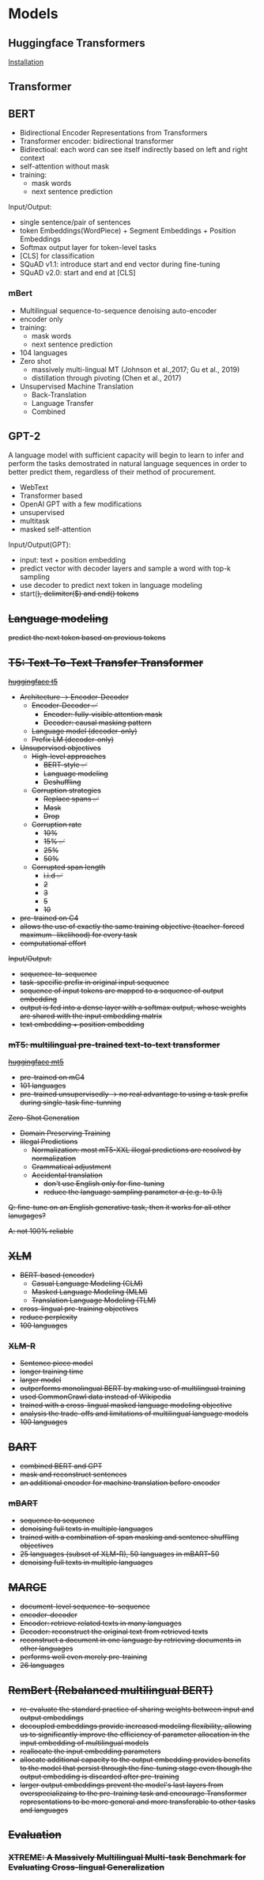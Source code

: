 # Models

## Huggingface Transformers

[Installation](https://huggingface.co/docs/transformers/installation)

## Transformer

## BERT

- Bidirectional Encoder Representations from Transformers
- Transformer encoder: bidirectional transformer
- Bidirectioal: each word can see itself indirectly based on left and right context
- self-attention without mask
- training:
  - mask words
  - next sentence prediction

Input/Output:
- single sentence/pair of sentences
- token Embeddings(WordPiece) + Segment Embeddings + Position Embeddings
- Softmax output layer for token-level tasks
- [CLS] for classification
- SQuAD v1.1: introduce start and end vector during fine-tuning
- SQuAD v2.0: start and end at [CLS]
  

### mBert

- Multilingual sequence-to-sequence denoising auto-encoder
- encoder only
- training:
  - mask words
  - next sentence prediction
- 104 languages
- Zero shot
  - massively multi-lingual MT (Johnson et al.,2017; Gu et al., 2019)
  - distillation through pivoting (Chen et al., 2017)
- Unsupervised Machine Translation
  - Back-Translation
  - Language Transfer
  - Combined

## GPT-2

A language model with sufficient capacity will begin to learn to infer and perform the tasks demostrated in natural language sequences in order to better predict them, regardless of their method of procurement.

- WebText
- Transformer based
- OpenAI GPT with a few modifications
- unsupervised
- multitask
- masked self-attention

Input/Output(GPT):
- input: text + position embedding
- predict vector with decoder layers and sample a word with top-k sampling
- use decoder to predict next token in language modeling
- start(<s>), delimiter($) and end(<e>) tokens

## Language modeling

predict the next token based on previous tokens

## T5: Text-To-Text Transfer Transformer

[huggingface t5](https://huggingface.co/docs/transformers/model_doc/t5)

- Architecture -> Encoder-Decoder
  - Encoder-Decoder ✅
    - Encoder: fully-visible attention mask
    - Decoder: causal masking pattern
  - Language model (decoder-only)
  - Prefix LM (decoder-only)
- Unsupervised objectives
  - High-level approaches
    - BERT-style ✅
    - Language modeling
    - Deshuffling
  - Corruption strategies
    - Replace spans ✅
    - Mask
    - Drop
  - Corruption rate
    - 10%
    - 15% ✅
    - 25%
    - 50%
  - Corrupted span length
    - i.i.d ✅
    - 2
    - 3
    - 5
    - 10
- pre-trained on C4
- allows the use of exactly the same training objective (teacher-forced maximum- likelihood) for every task
- computational effort

Input/Output:
- sequence-to-sequence
- task-specific prefix in original input sequence
- sequence of input tokens are mapped to a sequence of output embedding
- output is fed into a dense layer with a softmax output, whose weights are shared with the input embedding matrix
- text embedding + position embedding

### mT5: multilingual pre-trained text-to-text transformer

[huggingface mt5](https://huggingface.co/docs/transformers/model_doc/mt5)

- pre-trained on mC4
- 101 languages
- pre-trained unsupervisedly -> no real advantage to using a task prefix during single-task fine-tunning

Zero-Shot Generation

- Domain Preserving Training
- Illegal Predictions
  - Normalization: most mT5-XXL illegal predictions are resolved by normalization
  - Grammatical adjustment
  - Accidental translation
    - don't use English only for fine-tuning
    - reduce the language sampling parameter $\alpha$ (e.g. to 0.1)

Q: fine-tune on an English generative task, then it works for all other lanugages?

A: not 100% reliable

## XLM

- BERT-based (encoder)
  - Casual Language Modeling (CLM)
  - Masked Language Modeling (MLM)
  - Translation Language Modeling (TLM)
- cross-lingual pre-training objectives
- reduce perplexity
- 100 languages

### XLM-R

- Sentence piece model
- longer training time
- larger model
- outperforms monolingual BERT by making use of multilingual training
- used CommonCrawl data instead of Wikipedia
- trained with a cross-lingual masked language modeling objective
- analysis the trade-offs and limitations of multilingual language models
- 100 languages

## BART

- combined BERT and GPT
- mask and reconstruct sentences
- an additional encoder for machine translation before encoder

### mBART

- sequence to sequence
- denoising full texts in multiple languages
- trained with a combination of span masking and sentence shuffling objectives
- 25 languages (subset of XLM-R), 50 languages in mBART-50
- denoising full texts in multiple languages

## MARGE

- document-level sequence-to-sequence
- encoder-decoder
- Encoder: retrieve related texts in many languages
- Decoder: reconstruct the original text from retrieved texts
- reconstruct a document in one language by retrieving documents in other languages
- performs well even merely pre-training
- 26 languages

## RemBert (Rebalanced multilingual BERT)

- re-evaluate the standard practice of sharing weights between input and output embeddings
- decoupled embeddings provide increased modeling flexibility, allowing us to significantly improve the efficiency of parameter allocation in the input embedding of multilingual models
- reallocate the input embedding parameters
- allocate additional capacity to the output embedding provides benefits to the model that persist through the fine-tuning stage even though the output embedding is discarded after pre-training
- larger output embeddings prevent the model's last layers from overspecializaing to the pre-training task and encourage Transformer representations to be more general and more transferable to other tasks and languages

## Evaluation

### XTREME: A Massively Multilingual Multi-task Benchmark for Evaluating Cross-lingual Generalization
